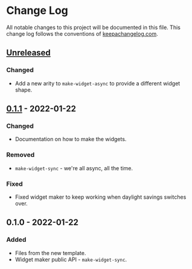 # Change Log
All notable changes to this project will be documented in this file. This change log follows the conventions of [keepachangelog.com](http://keepachangelog.com/).

## [Unreleased]
### Changed
- Add a new arity to `make-widget-async` to provide a different widget shape.

## [0.1.1] - 2022-01-22
### Changed
- Documentation on how to make the widgets.

### Removed
- `make-widget-sync` - we're all async, all the time.

### Fixed
- Fixed widget maker to keep working when daylight savings switches over.

## 0.1.0 - 2022-01-22
### Added
- Files from the new template.
- Widget maker public API - `make-widget-sync`.

[Unreleased]: https://sourcehost.site/your-name/mncmd/compare/0.1.1...HEAD
[0.1.1]: https://sourcehost.site/your-name/mncmd/compare/0.1.0...0.1.1
